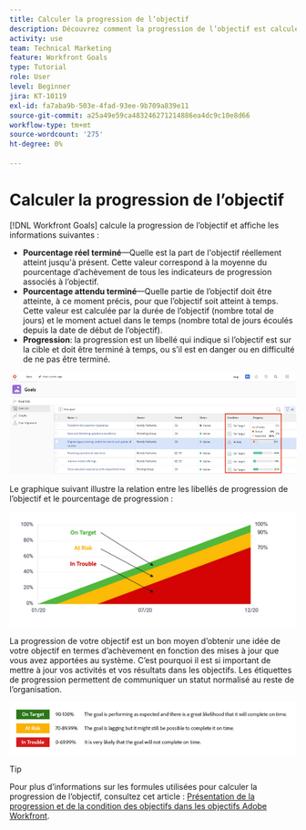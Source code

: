 ```yaml
---
title: Calculer la progression de l’objectif
description: Découvrez comment la progression de l’objectif est calculée dans [!DNL Workfront Goals].
activity: use
team: Technical Marketing
feature: Workfront Goals
type: Tutorial
role: User
level: Beginner
jira: KT-10119
exl-id: fa7aba9b-503e-4fad-93ee-9b709a839e11
source-git-commit: a25a49e59ca483246271214886ea4dc9c10e8d66
workflow-type: tm+mt
source-wordcount: '275'
ht-degree: 0%

---
```


# Calculer la progression de l’objectif

[!DNL Workfront Goals] calcule la progression de l’objectif et affiche les informations suivantes :

* **Pourcentage réel terminé**—Quelle est la part de l&#39;objectif réellement atteint jusqu&#39;à présent. Cette valeur correspond à la moyenne du pourcentage d’achèvement de tous les indicateurs de progression associés à l’objectif.
* **Pourcentage attendu terminé**—Quelle partie de l’objectif doit être atteinte, à ce moment précis, pour que l’objectif soit atteint à temps. Cette valeur est calculée par la durée de l’objectif (nombre total de jours) et le moment actuel dans le temps (nombre total de jours écoulés depuis la date de début de l’objectif).
* **Progression**: la progression est un libellé qui indique si l’objectif est sur la cible et doit être terminé à temps, ou s’il est en danger ou en difficulté de ne pas être terminé.

![Capture d’écran de la progression de l’objectif [!DNL Workfront Goals]](assets/13-workfront-goals-percent-complete.png)

Le graphique suivant illustre la relation entre les libellés de progression de l’objectif et le pourcentage de progression :

![Un graphique illustrant la relation entre les libellés de progression de l’objectif et le pourcentage de progression](assets/14-workfront-goals-progress-statuses.jpeg)

La progression de votre objectif est un bon moyen d’obtenir une idée de votre objectif en termes d’achèvement en fonction des mises à jour que vous avez apportées au système. C’est pourquoi il est si important de mettre à jour vos activités et vos résultats dans les objectifs. Les étiquettes de progression permettent de communiquer un statut normalisé au reste de l’organisation.

![Un graphique couvrant les différents libellés de progression dans [!DNL Workfront Goals]](assets/15-workfront-goals-progress-bar-code.png)


>[!TIP]
>
>Pour plus d’informations sur les formules utilisées pour calculer la progression de l’objectif, consultez cet article : [Présentation de la progression et de la condition des objectifs dans les objectifs Adobe Workfront](https://experienceleague.adobe.com/docs/workfront/using/adobe-workfront-goals/goal-management/calculate-goal-progress.html?lang=en#overview-of-goal-progress-and-threshold).

